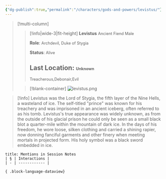 ```yaml
---
{"dg-publish":true,"permalink":"/characters/gods-and-powers/levistus/"}
---
```


>[!multi-column]
>> [!info|wide-3|fit-height] **Levistus**
>> <span style="font-size: 0.8rem;">Ancient Fiend Male</span>
>>
>>**Role**:
>><span style="font-size: 0.8rem;">Archdevil, Duke of Stygia</span>
>>
>>**Status**:
>><span style="font-size: 0.8rem;">Alive</span> 
>>
>>**Last Location**:
>><span style="font-size: 0.8rem;">Unknown</span>
>>  ---
>>  <span style="font-size: 0.8rem;">Treacherous,Debonair,Evil</span>
>
>> [!blank-container]
>> ![levistus.png](/img/user/_attachments/npcs/levistus.png)
>



>[!info]
> Levistus was the Lord of Stygia, the fifth layer of the Nine Hells, a wasteland of ice.
> The self-titled "prince" was known for his treachery and was imprisoned in an ancient iceberg, often referred to as his tomb. 
> Levistus's true appearance was widely unknown, as from the outside of his glacial prison he could only be seen as a small black blot a quarter-mile within the mountain of dark ice. 
> In the days of his freedom, he wore loose, silken clothing and carried a shining rapier, now donning fanciful garments and other finery when meeting mortals in projected form. His holy symbol was a black sword embedded in ice.



````ad-example
title: Mentions in Session Notes
| § | Interactions |
| - | ------------ |

{ .block-language-dataview}
````

